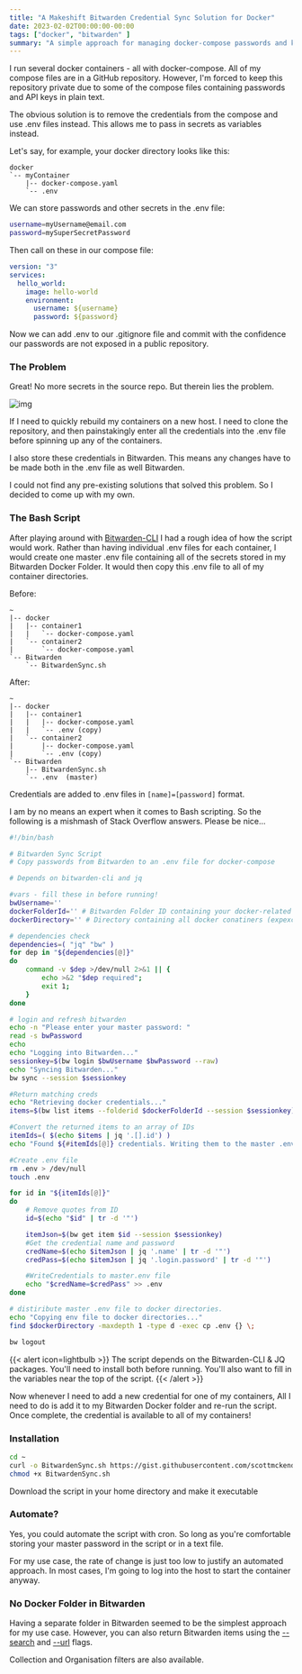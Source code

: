 ```yaml
---
title: "A Makeshift Bitwarden Credential Sync Solution for Docker"
date: 2023-02-02T00:00:00-00:00
tags: ["docker", "bitwarden" ]
summary: "A simple approach for managing docker-compose passwords and keys 🔑"
---
```


I run several docker containers - all with docker-compose. All of my compose files are in a GitHub repository. However, I'm forced to keep this repository private due to some of the compose files containing passwords and API keys in plain text.

The obvious solution is to remove the credentials from the compose and use .env files instead. This allows me to pass in secrets as variables instead.

Let's say, for example, your docker directory looks like this:

```treeview
docker
`-- myContainer
    |-- docker-compose.yaml
    `-- .env
```

We can store passwords and other secrets in the .env file:

```bash
username=myUsername@email.com
password=mySuperSecretPassword
```

Then call on these in our compose file:

```yaml
version: "3"
services:
  hello_world:
    image: hello-world
    environment:
      username: ${username}
      password: ${password}
```


Now we can add .env to our .gitignore file and commit with the confidence our passwords are not exposed in a public repository.

### The Problem

Great! No more secrets in the source repo. But therein lies the problem.

![img](/img/bitwarden-creds/creds.png)

If I need to quickly rebuild my containers on a new host. I need to clone the repository, and then painstakingly enter all the credentials into the .env file before spinning up any of the containers.

I also store these credentials in Bitwarden. This means any changes have to be made both in the .env file as well Bitwarden.

I could not find any pre-existing solutions that solved this problem. So I decided to come up with my own.

### The Bash Script

After playing around with [Bitwarden-CLI](https://bitwarden.com/help/cli/?ref=scottmckendry.tech) I had a rough idea of how the script would work. Rather than having individual .env files for each container, I would create one master .env file containing all of the secrets stored in my Bitwarden Docker Folder. It would then copy this .env file to all of my container directories.

Before:

```treeview
~
|-- docker
|   |-- container1
|   |   `-- docker-compose.yaml
|   `-- container2
|   	`-- docker-compose.yaml
`-- Bitwarden
	`-- BitwardenSync.sh 
```

After:

```treeview
~
|-- docker
|   |-- container1
|   |   |-- docker-compose.yaml
|   |   `-- .env (copy)
|   `-- container2
|       |-- docker-compose.yaml
|       `-- .env (copy)
`-- Bitwarden
    |-- BitwardenSync.sh
    `-- .env  (master)
```

Credentials are added to .env files in `[name]=[password]` format.

I am by no means an expert when it comes to Bash scripting. So the following is a mishmash of Stack Overflow answers. Please be nice...

```bash
#!/bin/bash

# Bitwarden Sync Script
# Copy passwords from Bitwarden to an .env file for docker-compose

# Depends on bitwarden-cli and jq

#vars - fill these in before running!
bwUsername=''
dockerFolderId='' # Bitwarden Folder ID containing your docker-related credentials.
dockerDirectory='' # Directory containing all docker conatiners (expexcts dockerDirectory > ontiainerDir > docker-compose.yaml format.)

# dependencies check
dependencies=( "jq" "bw" )
for dep in "${dependencies[@]}"
do
    command -v $dep >/dev/null 2>&1 || { 
        echo >&2 "$dep required"; 
        exit 1; 
    }
done

# login and refresh bitwarden
echo -n "Please enter your master password: "
read -s bwPassword
echo
echo "Logging into Bitwarden..."
sessionkey=$(bw login $bwUsername $bwPassword --raw)
echo "Syncing Bitwarden..."
bw sync --session $sessionkey

#Return matching creds
echo "Retrieving docker credentials..."
items=$(bw list items --folderid $dockerFolderId --session $sessionkey)

#Convert the returned items to an array of IDs
itemIds=( $(echo $items | jq '.[].id') )
echo "Found ${#itemIds[@]} credentials. Writing them to the master .env file..." 

#Create .env file
rm .env > /dev/null
touch .env

for id in "${itemIds[@]}"
do
    # Remove quotes from ID
    id=$(echo "$id" | tr -d '"')

    itemJson=$(bw get item $id --session $sessionkey)
    #Get the credential name and password
    credName=$(echo $itemJson | jq '.name' | tr -d '"')
    credPass=$(echo $itemJson | jq '.login.password' | tr -d '"')

    #WriteCredentials to master.env file
    echo "$credName=$credPass" >> .env
done

# distiribute master .env file to docker directories.
echo "Copying env file to docker directories..."
find $dockerDirectory -maxdepth 1 -type d -exec cp .env {} \;

bw logout
```

{{< alert icon=lightbulb >}}
The script depends on the Bitwarden-CLI & JQ packages. You'll need to install both before running. You'll also want to fill in the variables near the top of the script.
{{< /alert >}}

Now whenever I need to add a new credential for one of my containers, All I need to do is add it to my Bitwarden Docker folder and re-run the script. Once complete, the credential is available to all of my containers!

### Installation

```bash
cd ~
curl -o BitwardenSync.sh https://gist.githubusercontent.com/scottmckendry/8dd2be06f99ff21efe3c39fe920555ea/raw
chmod +x BitwardenSync.sh
```

Download the script in your home directory and make it executable

### Automate?

Yes, you could automate the script with cron. So long as you're comfortable storing your master password in the script or in a text file.

For my use case, the rate of change is just too low to justify an automated approach. In most cases, I'm going to log into the host to start the container anyway.

### No Docker Folder in Bitwarden

Having a separate folder in Bitwarden seemed to be the simplest approach for my use case. However, you can also return Bitwarden items using the [--search](https://bitwarden.com/help/cli/?ref=scottmckendry.tech#list) and [--url](https://bitwarden.com/help/cli/?ref=scottmckendry.tech#list) flags.

Collection and Organisation filters are also available.
